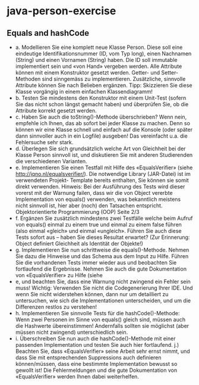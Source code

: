 # java-person-exercise

## Equals and hashCode

- a. Modellieren Sie eine komplett neue Klasse Person. Diese soll eine eindeutige Identifikationsnummer (ID, vom Typ long), einen Nachnamen (String) und einen Vornamen (String) haben. Die ID soll immutable implementiert sein und «von Hand» vergeben werden. Alle Attribute können mit einem Konstruktor gesetzt werden. Getter- und Setter-Methoden sind sinngemäss zu implementieren. Zusätzliche, sinnvolle Attribute können Sie nach Belieben ergänzen. Tipp: Skizzieren Sie diese Klasse vorgängig in einem einfachen Klassendiagramm! 
- b. Testen Sie mindestens den Konstruktor mit einem Unit-Test (sofern Sie das nicht schon längst gemacht haben) und überprüfen Sie, ob die Attribute korrekt gesetzt werden. 
- c. Haben Sie auch die toString()-Methode überschrieben? Wenn nein, empfehle ich Ihnen, das ab sofort bei jeder Klasse zu machen. Denn so können wir eine Klasse schnell und einfach auf die Konsole (oder später dann sinnvoller auch in ein Logfile) ausgeben! Das vereinfacht u.a. die Fehlersuche sehr stark. 
- d. Überlegen Sie sich grundsätzlich welche Art von Gleichheit bei der Klasse Person sinnvoll ist, und diskutieren Sie mit anderen Studierenden die verschiedenen Varianten. 
- e. Implementieren Sie einen Testfall mit Hilfe des «EqualsVerifier» (siehe http://jqno.nl/equalsverifier/). Die notwendige Library (JAR-Datei) ist im verwendeten Projekt- Template bereits enthalten, Sie können sie somit direkt verwenden. Hinweis: Bei der Ausführung des Tests wird dieser vorerst mit der Warnung failen, dass wir die von Object vererbte Implementation von equals() verwenden, was bekanntlich meistens nicht sinnvoll ist, hier aber (noch) den Tatsachen entspricht. Objektorientierte Programmierung (OOP) Seite 2/3 
- f. Ergänzen Sie zusätzlich mindestens zwei Testfälle welche beim Aufruf von equals() einmal zu einem true und einmal zu einem false führen (also einmal «gleich» und einmal «ungleich». Führen Sie auch diese Tests sofort aus – haben Sie dieses Resultat erwartet? (Zur Erinnerung: Object definiert Gleichheit als Identität der Objekte!) 
- g. Implementieren Sie nun schrittweise die equals()-Methode. Nehmen Sie dazu die Hinweise und das Schema aus dem Input zu Hilfe. Führen Sie die vorhandenen Tests immer wieder aus und beobachten Sie fortlaufend die Ergebnisse. Nehmen Sie auch die gute Dokumentation von «EqualsVerifier» zu Hilfe (siehe 
- e, und beachten Sie, dass eine Warnung nicht zwingend ein Fehler sein muss! Wichtig: Verwenden Sie nicht die Codegenerierung Ihrer IDE. Und wenn Sie nicht widerstehen können, dann nur um detailliert zu untersuchen, wie sich die Implementationen unterscheiden, und um die Differenzen restlos zu verstehen! 
- h. Implementieren Sie sinnvolle Tests für die hashCode()-Methode: Wenn zwei Personen im Sinne von equals() gleich sind, müssen auch die Hashwerte übereinstimmen! Andernfalls sollten sie möglichst (aber müssen nicht zwingend) unterschiedlich sein. 
- i. Überschreiben Sie nun auch die hashCode()-Methode mit einer passenden Implementation und testen Sie auch hier fortlaufend. j.) Beachten Sie, dass «EqualsVerifier» seine Arbeit sehr ernst nimmt, und dass Sie mit entsprechenden Suppressions auch definieren können/müssen, dass eine bestimmte Implementation bewusst so gewollt ist! Die Fehlermeldungen und die gute Dokumentation von «EqualsVerifier» werden Ihnen dabei weiterhelfen.
